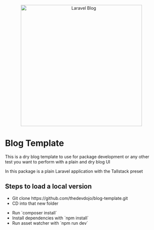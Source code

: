 <p align="center"><a href="https://laravel.com" target="_blank"><img src="https://raw.githubusercontent.com/laravel/art/master/logo-lockup/5%20SVG/2%20CMYK/1%20Full%20Color/laravel-logolockup-cmyk-red.svg" width="400" alt="Laravel Blog"></a></p>
<h1>Blog Template</h1>

<p>This is a dry blog template to use for package development or any other test you want to perform with a plain and dry blog UI</p>
<p>In this package is a plain Laravel application with the Tallstack preset</p>

<h2>Steps to load a local version</h2>
<ul>
<li>Git clone https://github.com/thedevdojo/blog-template.git</li>
<li>CD into that new folder</p>
<li>Run `composer install`</li>
<li>Install dependencies with `npm install`</li>
<li>Run asset watcher with `npm run dev`</li>
</ul>